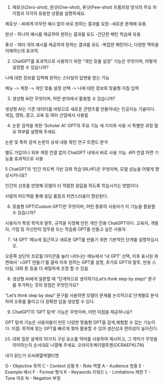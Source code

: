 1. 제로샷(Zero-shot), 원샷(One-shot), 퓨샷(Few-shot) 프롬프팅 방식의 주요 차이점과 각각의 유용한 상황을 설명하세요.

 
 제로샷 - AI에게 아무런 예시 없이 바로 원하는 결과를 요청
-새로운 문제에 유용.

 원샷 - 하나의 예시를 제공하여 원하는 결과를 유도
-간단한 패턴 학습에 유용.

 퓨샷 - 여러 개의 예시를 제공하여 원하는 결과를 유도
-복잡한 패턴이나, 다양한 맥락을 이해하는데 효과적.


2. ChatGPT를 효과적으로 사용하기 위한 “개인 맞춤 설정” 기능은 무엇이며, 어떻게 설정할 수 있습니까?

나에 대한 정보를 입력해 원하는 스타일의 답변을 받는 기능

메뉴 -> 계정 -> 개인 맞춤 설정 선택 -> 나에 대한 정보와 맞춤형 지침 입력


3. 생성형 AI란 무엇이며, 어떤 분야에서 활용할 수 있습니까?

생성형 AI는 기존 데이터를 바탕으로 새로운 콘텐츠를 만들어내는 인공지능 기술이다.
게임, 영화, 광고, 교육 등 여러 산업에서 사용됨


4. 논문 검색을 위한 ‘Scholar AI’ GPT의 주요 기능 세 가지와 사용 시 특별한 과정 필요 여부를 설명해 주세요.

논문 및 특허 검색
논문의 상세 내용 확인
연구 트렌드 분석

별도 가입이나 외부 계정 연결 없이 ChatGPT 내에서 바로 사용 가능.
API 연결 하면 기능을 효과적으로 사용


5 ChatGPT의 ‘인간 피드백 기반 강화 학습’(RLHF)은 무엇이며, 모델 성능을 어떻게 향상시키나요?

인간의 선호를 반영해 모델이 더 적절한 응답을 하도록 학습시키는 방법이다.

사람의 피드백을 통해 응답 품질과 자연스러움이 향상된다.


6. 맞춤형 GPT(Custom GPT)란 무엇이며, 어떤 종류의 사용자가 이 기능을 활용할 수 있습니까?

사용자가 특정 목적과 말투, 규칙을 지정해 만든 개인 전용 ChatGPT이다.
교육자, 개발자, 기업 등 자신만의 업무용 또는 학습용 GPT를 만들고 싶은 사용자.


7. ‘내 GPT’ 메뉴에 접근하고 새로운 GPT를 만들기 위한 기본적인 단계를 설명하십시오.

오른쪽 상단의 프로필 아이콘을 눌러 나타나는 메뉴에서 '내 GPT' 선택, 이후 표시된 화면에서 '+GPT 만들기'를 클릭
이후 원하는 GPT를 설명, 추가로 GPT의 말투, 반응 스타일, 대화 톤 등을 더 세밀하게 조정 할 수 있음


8. 생성형 AI에게 질문할 때 “단계적으로 생각하기(Let’s think step by step)” 문구를 추가하는 것의 장점은 무엇인가요?

“Let’s think step by step” 문구를 사용하면 모델이 문제를 논리적으로 단계별로 분석하여 오류를 줄이고 더 정확한 답을 생성할 수 있다.


9. ChatGPT의 ‘GPT 탐색’ 기능은 무엇이며, 어떤 이점을 제공하나요?

GPT 탐색 기능은 사용자들이 만든 다양한 맞춤형 GPT를 검색,체험할 수 있는 기능이다.
이점: 목적에 맞는 GPT를 빠르게 찾아 활용할 수 있어 생산성과 편의성이 높아진다.


10. 대화 질문 설계의 10가지 구성 요소를 약어를 사용하여 제시하고, 그 약어가 무엇을 의미하는지 순서대로 나열해 주세요.
오라이프케이엘투엔(OCRAEFKLTN)

내가 읽는거 오씨래엪케엘티엔

O - Objective 목적
C - Context 상황
R - Role 역할
A - Audience 청중
E - Example 예시
F - Format 형식
K - Keywords 키워드
L - Limitations 제한
T - Tone 어조
N - Negation 부정
